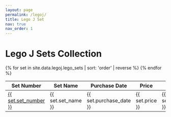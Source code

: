 ```yaml
---
layout: page
permalink: /legoj/
title: Lego J Set
nav: true
nav_order: 1
---
```


# Lego J Sets Collection

<table>
  <thead>
    <tr>
      <th>Set Number</th>
      <th>Set Name</th>
      <th>Purchase Date</th>
      <th>Price</th>
      <th>Order</th>
    </tr>
  </thead>
  <tbody>
    {% for set in site.data.legoj.lego_sets | sort: 'order' | reverse %}
    <tr>
      <td><a href="{{ set.url }}">{{ set.set_number }}</a></td>
      <td>
        <div class="tooltip">
          {{ set.set_name }}
          <span class="tooltiptext">
            <img src="{{ set.image }}" alt="{{ set.set_name }}">
          </span>
        </div>
      </td>
      <td>{{ set.purchase_date }}</td>
      <td>{{ set.price }}</td>
      <td>{{ set.order }}</td>
    </tr>
    {% endfor %}
  </tbody>
</table>

<style>
.tooltip {
  position: relative;
  display: inline-block;
}

.tooltip .tooltiptext {
  visibility: hidden;
  width: 200px;
  background-color: #555;
  color: #fff;
  text-align: center;
  padding: 5px;
  border-radius: 6px;
  position: absolute;
  z-index: 1;
  bottom: 125%;
  left: 50%;
  margin-left: -100px;
  opacity: 0;
  transition: opacity 0.3s;
}

.tooltip .tooltiptext img {
  max-width: 100%;
  height: auto;
}

.tooltip:hover .tooltiptext {
  visibility: visible;
  opacity: 1;
}
</style>
